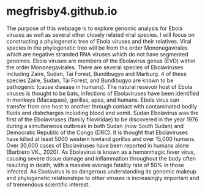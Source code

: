 # megfrisby4.github.io
The purpose of this webpage is to explore genomic analysis for Ebola viruses as well as several other closely related viral species. I will focus on constructing a phylogenetic tree of Ebola viruses and their relatives. Viral species in the phylogenetic tree will be from the order Mononegavirales which are negative stranded RNA viruses which do not have segmented genomes. Ebola viruses are members of the Ebolavirus genus (EVD) within the order Mononegavirales. There are several species of Ebolaviruses including Zaire, Sudan, Tai Forest, Bundibugyo and Marburg. 4 of these species Zaire, Sudan, Tai Forest, and Bundibugyo are known to be pathogenic (cause disease in humans). The natural resevoir host of Ebola viruses is thought to be bats, infections of Ebolaviruses have been identified in monkeys (Macaques), gorillas, apes, and humans. Ebola virus can transfer from one host to another through contact with contaminated bodily fluids and dishcharges including blood and vomit. Sudan Ebolavirus was the first of the Ebolaviruses (family filoviridae) to be discovered in the year 1976 during a simultaneous outbreak in both Sudan (now South Sudan) and Democratic Republic of the Congo (DRC). It is thought that Ebolaviruses have killed at least 5000 western lowland gorillas and over 15,000 humans. Over 30,000 cases of Ebolaviruses have been reported in humans alone (Barbiero VK., 2020). As Ebolavirus is known as a hemorrhagic fever virus, causing severe tissue damage and inflammation throughout the body often resulting in death, with a massive average fatality rate of 50% in those infected. As Ebolavirus is so dangerous understanding its genomic makeup and phylogenetic relationships to other viruses is increasingly important and of tremendous scientific interest.